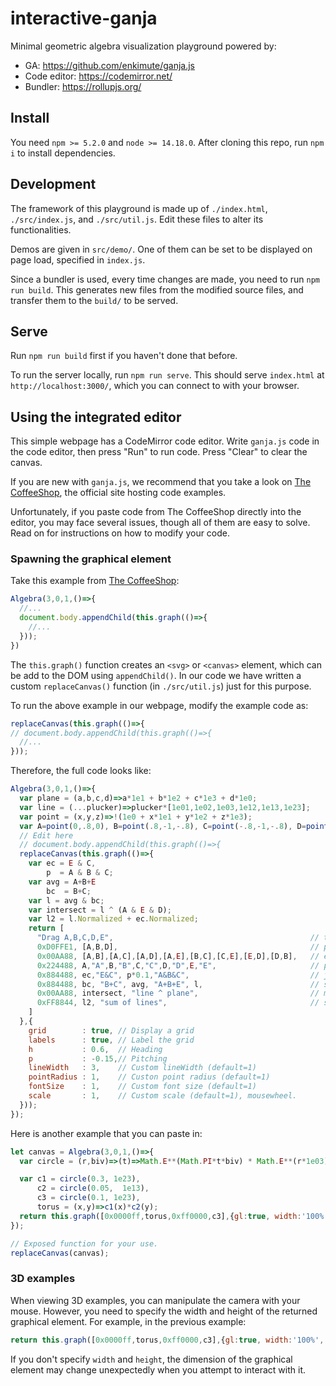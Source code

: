 # interactive-ganja

Minimal geometric algebra visualization playground powered by:
- GA: https://github.com/enkimute/ganja.js
- Code editor: https://codemirror.net/
- Bundler: https://rollupjs.org/

## Install

You need `npm >= 5.2.0` and `node >= 14.18.0`. After cloning this repo, run `npm i` to install dependencies.

## Development

The framework of this playground is made up of `./index.html`, `./src/index.js`, and `./src/util.js`. Edit these files to alter its functionalities.

Demos are given in `src/demo/`. One of them can be set to be displayed on page load, specified in `index.js`.

Since a bundler is used, every time changes are made, you need to run `npm run build`. This generates new files from the modified source files, and transfer them to the `build/` to be served.

## Serve

Run `npm run build` first if you haven't done that before.

To run the server locally, run `npm run serve`. This should serve `index.html` at `http://localhost:3000/`, which you can connect to with your browser.


## Using the integrated editor

This simple webpage has a CodeMirror code editor. Write `ganja.js` code in the code editor, then press "Run" to run code. Press "Clear" to clear the canvas.

If you are new with `ganja.js`, we recommend that you take a look on [The CoffeeShop](https://enkimute.github.io/ganja.js/examples/coffeeshop.html), the official site hosting code examples.

Unfortunately, if you paste code from The CoffeeShop directly into the editor, you may face several issues, though all of them are easy to solve. Read on for instructions on how to modify your code.

### Spawning the graphical element

Take this example from [The CoffeeShop](https://enkimute.github.io/ganja.js/examples/coffeeshop.html#pga3d_points_and_lines):

```js
Algebra(3,0,1,()=>{
  //...
  document.body.appendChild(this.graph(()=>{
    //...
  }));
})
```

The `this.graph()` function creates an `<svg>` or `<canvas>` element, which can be add to the DOM using `appendChild()`. In our code we have written a custom `replaceCanvas()` function (in `./src/util.js`) just for this purpose.

To run the above example in our webpage, modify the example code as:

```js
replaceCanvas(this.graph(()=>{
// document.body.appendChild(this.graph(()=>{
  //...
}));
```

Therefore, the full code looks like:

```js
Algebra(3,0,1,()=>{
  var plane = (a,b,c,d)=>a*1e1 + b*1e2 + c*1e3 + d*1e0;
  var line = (...plucker)=>plucker*[1e01,1e02,1e03,1e12,1e13,1e23];
  var point = (x,y,z)=>!(1e0 + x*1e1 + y*1e2 + z*1e3);
  var A=point(0,.8,0), B=point(.8,-1,-.8), C=point(-.8,-1,-.8), D=point(.8,-1,.8), E=point(-.8,-1,.8);
  // Edit here
  // document.body.appendChild(this.graph(()=>{
  replaceCanvas(this.graph(()=>{
    var ec = E & C,
        p  = A & B & C;
    var avg = A+B+E
        bc  = B+C;
    var l = avg & bc;
    var intersect = l ^ (A & E & D);
    var l2 = l.Normalized + ec.Normalized;
    return [
      "Drag A,B,C,D,E",                                            // title.
      0xD0FFE1, [A,B,D],                                           // polygons
      0x00AA88, [A,B],[A,C],[A,D],[A,E],[B,C],[C,E],[E,D],[D,B],   // edges
      0x224488, A,"A",B,"B",C,"C",D,"D",E,"E",                     // points
      0x884488, ec,"E&C", p*0.1,"A&B&C",                           // join of points
      0x884488, bc, "B+C", avg, "A+B+E", l,                        // sum of points
      0x00AA88, intersect, "line ^ plane",                         // meets
      0xFF8844, l2, "sum of lines",                                // sum of lines.
    ]
  },{
    grid        : true, // Display a grid
    labels      : true, // Label the grid
    h           : 0.6,  // Heading
    p           : -0.15,// Pitching
    lineWidth   : 3,    // Custom lineWidth (default=1)
    pointRadius : 1,    // Custon point radius (default=1)
    fontSize    : 1,    // Custom font size (default=1)
    scale       : 1,    // Custom scale (default=1), mousewheel.
  }));
});
```

Here is another example that you can paste in:

```js
let canvas = Algebra(3,0,1,()=>{
  var circle = (r,biv)=>(t)=>Math.E**(Math.PI*t*biv) * Math.E**(r*1e03);

  var c1 = circle(0.3, 1e23),
      c2 = circle(0.05,  1e13),
      c3 = circle(0.1, 1e23),         
      torus = (x,y)=>c1(x)*c2(y);
  return this.graph([0x0000ff,torus,0xff0000,c3],{gl:true, width:'100%', height:'400px'})
});

// Exposed function for your use.
replaceCanvas(canvas);
```

### 3D examples

When viewing 3D examples, you can manipulate the camera with your mouse. However, you need to specify the width and height of the returned graphical element. For example, in the previous example:
```js
return this.graph([0x0000ff,torus,0xff0000,c3],{gl:true, width:'100%', height:'400px'})
```

If you don't specify `width` and `height`, the dimension of the graphical element may change unexpectedly when you attempt to interact with it.

